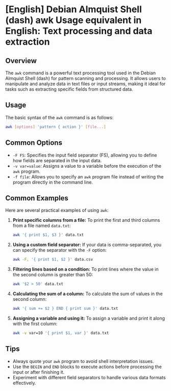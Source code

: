 # [English] Debian Almquist Shell (dash) awk Usage equivalent in English: Text processing and data extraction

## Overview
The `awk` command is a powerful text processing tool used in the Debian Almquist Shell (dash) for pattern scanning and processing. It allows users to manipulate and analyze data in text files or input streams, making it ideal for tasks such as extracting specific fields from structured data.

## Usage
The basic syntax of the `awk` command is as follows:

```bash
awk [options] 'pattern { action }' [file...]
```

## Common Options
- `-F FS`: Specifies the input field separator (FS), allowing you to define how fields are separated in the input data.
- `-v var=value`: Assigns a value to a variable before the execution of the `awk` program.
- `-f file`: Allows you to specify an `awk` program file instead of writing the program directly in the command line.

## Common Examples
Here are several practical examples of using `awk`:

1. **Print specific columns from a file:**
   To print the first and third columns from a file named `data.txt`:

   ```bash
   awk '{ print $1, $3 }' data.txt
   ```

2. **Using a custom field separator:**
   If your data is comma-separated, you can specify the separator with the `-F` option:

   ```bash
   awk -F, '{ print $1, $2 }' data.csv
   ```

3. **Filtering lines based on a condition:**
   To print lines where the value in the second column is greater than 50:

   ```bash
   awk '$2 > 50' data.txt
   ```

4. **Calculating the sum of a column:**
   To calculate the sum of values in the second column:

   ```bash
   awk '{ sum += $2 } END { print sum }' data.txt
   ```

5. **Assigning a variable and using it:**
   To assign a variable and print it along with the first column:

   ```bash
   awk -v var=10 '{ print $1, var }' data.txt
   ```

## Tips
- Always quote your `awk` program to avoid shell interpretation issues.
- Use the `BEGIN` and `END` blocks to execute actions before processing the input or after finishing it.
- Experiment with different field separators to handle various data formats effectively.